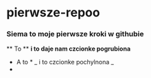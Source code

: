 # pierwsze-repoo
### Siema to moje pierwsze kroki w githubie
** To ** __i to daje nam czcionke pogrubiona__
* A to * _ i to czcionke pochylnona _
* 
